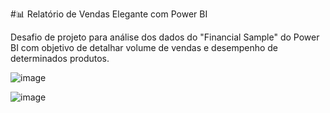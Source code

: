 #📊 Relatório de Vendas Elegante com Power BI


Desafio de projeto para análise dos dados do "Financial Sample" do Power BI com objetivo de detalhar volume de vendas e desempenho de determinados produtos.

![image](https://github.com/jmarcosbs/relatorio-vendas-powerbi/assets/137966714/9b03d722-7542-4176-a10c-39ce550947a4)

![image](https://github.com/jmarcosbs/relatorio-vendas-powerbi/assets/137966714/c54d9a27-7261-45f9-b423-12fb69026d7f)

